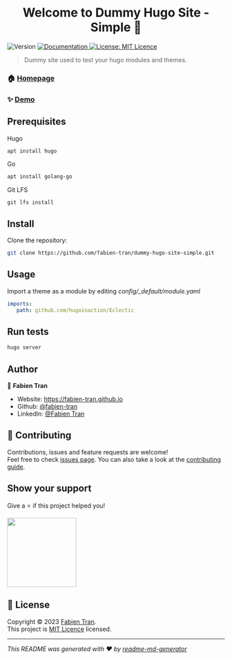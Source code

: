 <h1 align="center">Welcome to Dummy Hugo Site - Simple 👋</h1>
<p>
  <img alt="Version" src="https://img.shields.io/badge/version-0.1.0-blue.svg?cacheSeconds=2592000" />
  <a href="https://github.com/fabien-tran/dummy-hugo-site-simple/blob/main/README.md" target="_blank">
    <img alt="Documentation" src="https://img.shields.io/badge/documentation-yes-brightgreen.svg" />
  </a>
  <a href="asasas" target="_blank">
    <img alt="License: MIT Licence" src="https://img.shields.io/badge/License-MIT Licence-yellow.svg" />
  </a>
</p>

> Dummy site used to test your hugo modules and themes.

### 🏠 [Homepage](https://github.com/fabien-tran)

### ✨ [Demo](https://fabien-tran.github.io/dummy-hugo-site-simple/)


## Prerequisites

Hugo
```sh
apt install hugo
```

Go
```sh
apt install golang-go
```

Git LFS
```
git lfs install
```

## Install

Clone the repository:
```sh
git clone https://github.com/fabien-tran/dummy-hugo-site-simple.git
```

## Usage

Import a theme as a module by editing *config/_default/module.yaml*
```yml
imports:
   path: github.com/hugoinaction/Eclectic
```

## Run tests

```sh
hugo server
```

## Author

👤 **Fabien Tran**

* Website: https://fabien-tran.github.io
* Github: [@fabien-tran](https://github.com/fabien-tran)
* LinkedIn: [@Fabien Tran](https://linkedin.com/in/Fabien_Tran)

## 🤝 Contributing

Contributions, issues and feature requests are welcome!<br />Feel free to check [issues page](asassaas). You can also take a look at the [contributing guide](asssaas).

## Show your support

Give a ⭐️ if this project helped you!

<a href="https://www.patreon.com/ft">
  <img src="https://c5.patreon.com/external/logo/become_a_patron_button@2x.png" width="160">
</a>

## 📝 License

Copyright © 2023 [Fabien Tran](https://github.com/fabien-tran).<br />
This project is [MIT Licence](LICENSE) licensed.

***
_This README was generated with ❤️ by [readme-md-generator](https://github.com/kefranabg/readme-md-generator)_